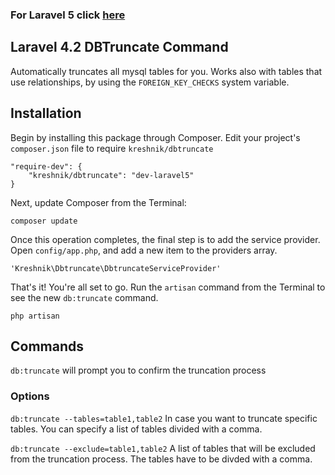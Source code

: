 ### For Laravel 5 click [here](https://github.com/Kreshnik/dbtruncate/tree/laravel5)
## Laravel 4.2 DBTruncate Command

Automatically truncates all mysql tables for you. Works also with tables that use relationships, by using the  `FOREIGN_KEY_CHECKS` system variable.

## Installation

Begin by installing this package through Composer. Edit your project's `composer.json` file to require `kreshnik/dbtruncate`

    "require-dev": {
		"kreshnik/dbtruncate": "dev-laravel5"
	}

Next, update Composer from the Terminal:

    composer update

Once this operation completes, the final step is to add the service provider. Open `config/app.php`, and add a new item to the providers array.

    'Kreshnik\Dbtruncate\DbtruncateServiceProvider'

That's it! You're all set to go. Run the `artisan` command from the Terminal to see the new `db:truncate` command.

    php artisan

## Commands

`db:truncate` will prompt you to confirm the truncation process

### Options
`db:truncate --tables=table1,table2` In case you want to truncate specific tables. You can specify a list of tables divided with a comma.

`db:truncate --exclude=table1,table2` A list of tables that will be excluded from the truncation process. The tables have to be divded with a comma.
